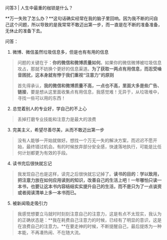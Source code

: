 问答3 | 人生中最重的枷锁是什么？

**万一失败了怎么办？**这句话确实经常在我的脑子里回响。因为我不断的问自己这个问题，所以导致的是我常常不敢迈出第一步，而一直是在不断的准备准备，无休止的准备下去。

问答：

1. 微博、微信虽然垃圾信息多，但是也有有用的信息
> 问题的关键在于：**你的微信和微博质量如何**。如果你的微信微博被垃圾信息攻占，那就不妨换个更好的信息渠道。**为了获取一两点有用信息，而忍受噪音困扰，这本身就有悖于我们重视“注意力”的原则**
> 
> 首先得承认，**我的微信和微博质量不高，一点也不高，里面大多是些广告、链接**，要是想从这里面收集点有用信息，我感觉难！无异于，从垃圾堆中，寻找一些可以用的东西！

2. 总觉着别人的专业好，学自己的不上心
> 丢掉打磨专业技能和注意力是最大的浪费

3. 完美主义，希望尽善尽美，从而不敢迈出第一步
> 没有人能够一开始就做好。想找一个万无一失的解决方案，而迟迟不愿开始，最终错过机会。有的时候放弃部分安全感，快速落地执行，可能是比任何计划都更为有效的手段。

4. 读书完后很快就忘记
> 我发现自己也是这样，读完之后很快就忘记掉了。**读书的目的：学以致用，把注意力放在如何应用读到的知识，改善自己的生活上吧！一年哪怕只读一本书，也要让这本书内容结结实实提升自己的生活，而不是只为了一点谈资或者阅读清单上多一本书而已。**
5. 被新闻吸走吸引力
> 我感觉想要立马就时时刻刻注意自己的注意力，这是有点不太现实，我认为的正确状态是：**我在耗费自己注意力的时候，已经有了明显的意识，这是在浪费自己的注意力。**在要走神的时候，不断提醒自己，最后提炼为一种本能，不再凑热闹、不在随大流。



